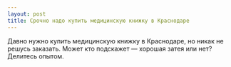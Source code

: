 ```yaml
---
layout: post 
title: Срочно надо купить медицинскую книжку в Краснодаре 
--- 
```

Давно нужно купить медицинскую книжку в Краснодаре, но никак не решусь заказать. Может кто подскажет — хорошая затея или нет? Делитесь опытом.